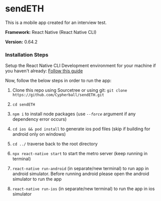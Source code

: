 # sendETH

This is a mobile app created for an interview test.

**Framework:** React Native (React Native CLI)

**Version:** 0.64.2

### Installation Steps

Setup the React Native CLI Development environment for your machine if you haven't already: [Follow this guide](https://reactnative.dev/docs/environment-setup)

Now, follow the below steps in order to run the app:

1. Clone this repo using Sourcetree or using git: `git clone https://github.com/Cypherball/sendETH.git`

2. `cd sendETH`

3. `npm i` to install node packages (use _`--force`_ argument if any dependency error occurs)

4. `cd ios && pod install` to generate ios pod files (skip if building for android only on windows)

5. `cd ../` traverse back to the root directory

6. `npx react-native start` to start the metro server (keep running in terminal)

7. `react-native run-android` (in separate/new terminal) to run app in android simulator. Before running android please open the android simulator to run the app

8. `react-native run-ios` (in separate/new terminal) to run the app in ios simulator
